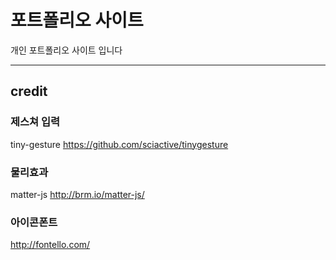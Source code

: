 # 포트폴리오 사이트
개인 포트폴리오 사이트 입니다

---
## credit

### 제스쳐 입력
tiny-gesture
https://github.com/sciactive/tinygesture

### 물리효과
matter-js
http://brm.io/matter-js/

### 아이콘폰트
http://fontello.com/